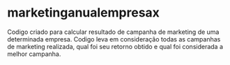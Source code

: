 # marketinganualempresax
Codigo criado para calcular resultado de campanha de marketing de uma determinada empresa. Codigo leva em consideração todas as campanhas de marketing realizada, qual foi seu retorno obtido e qual foi considerada a melhor campanha. 
